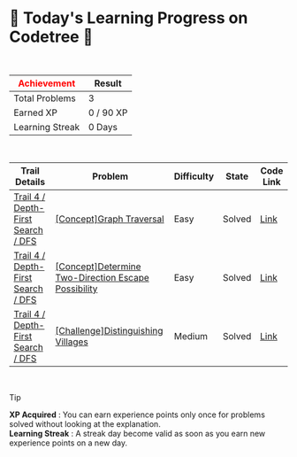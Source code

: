 # 🌲 Today's Learning Progress on Codetree 🌲

<br />

| <span style="color:red;display:block;text-align:center;"> **Achievement**</span> | Result |
|---|---|
|Total Problems| 3 |
| Earned XP | 0 / 90 XP |
| Learning Streak | 0 Days |

<br />

|Trail Details|Problem|Difficulty|State|Code Link|
|---|---|---|---|---|
|[Trail 4 / Depth-First Search / DFS](https://www.codetree.ai/trail-info/intermediate-low/)|[[Concept]Graph Traversal](https://www.codetree.ai/trails/complete/curated-cards/intro-graph-traversal/)|Easy|Solved|[Link](https://github.com/Bobbybrojo/DSA/blob/main/250827/Graph%20Traversal/graph-traversal.py)|
|[Trail 4 / Depth-First Search / DFS](https://www.codetree.ai/trail-info/intermediate-low/)|[[Concept]Determine Two-Direction Escape Possibility](https://www.codetree.ai/trails/complete/curated-cards/intro-determine-escapableness-with-2-ways/)|Easy|Solved|[Link](https://github.com/Bobbybrojo/DSA/blob/main/250827/Determine%20Two-Direction%20Escape%20Possibility/determine-escapableness-with-2-ways.py)|
|[Trail 4 / Depth-First Search / DFS](https://www.codetree.ai/trail-info/intermediate-low/)|[[Challenge]Distinguishing Villages](https://www.codetree.ai/trails/complete/curated-cards/challenge-seperate-village/)|Medium|Solved|[Link](https://github.com/Bobbybrojo/DSA/blob/main/250827/Distinguishing%20Villages/seperate-village.py)|


<br />

> [!TIP]
> **XP Acquired** : You can earn experience points only once for problems solved without looking at the explanation.  
> **Learning Streak** : A streak day become valid as soon as you earn new experience points on a new day.

